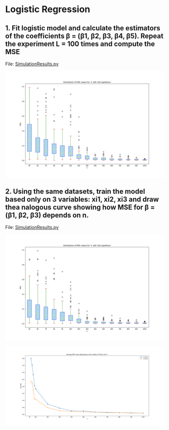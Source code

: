 # Logistic Regression

## 1. Fit logistic model and calculate the estimators of the coefficients β = (β1, β2, β3, β4, β5). Repeat the experiment L = 100 times and compute the MSE
File: [SimulationResults.py](https://github.com/LJaremek/AdvancedMachineLearning-MINI/blob/main/task_2/SimulationResults.ipynb)

![MSE for 5 variables](https://github.com/LJaremek/AdvancedMachineLearning-MINI/blob/main/task_2/plots/MSE_5variables.png)


## 2. Using the same datasets, train the model based only on 3 variables: xi1, xi2, xi3 and draw thea nalogous curve showing how MSE for β = (β1, β2, β3) depends on n.


File: [SimulationResults.py](https://github.com/LJaremek/AdvancedMachineLearning-MINI/blob/main/task_2/SimulationResults.ipynb)

![MSE for 3 variables](https://github.com/LJaremek/AdvancedMachineLearning-MINI/blob/main/task_2/plots/MSE_3variables.png)


![MSE for 3 vs 5 variables](https://github.com/LJaremek/AdvancedMachineLearning-MINI/blob/main/task_2/plots/MSE_5vs3.png)
